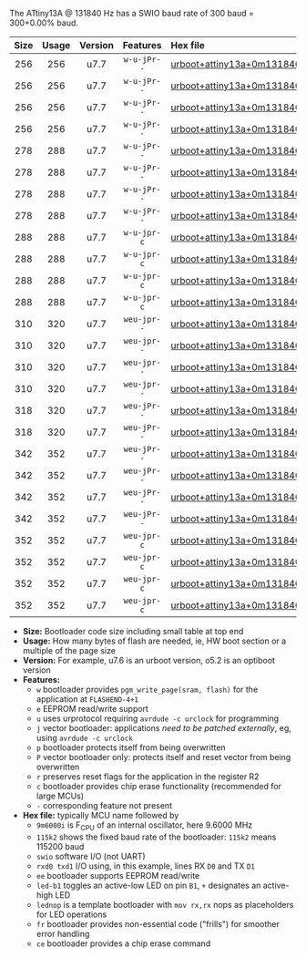 The ATtiny13A @ 131840 Hz has a SWIO baud rate of 300 baud = 300+0.00% baud.

|Size|Usage|Version|Features|Hex file|
|:-:|:-:|:-:|:-:|:--|
|256|256|u7.7|`w-u-jPr--`|[urboot+attiny13a+0m131840i++++0k3_swio_rxb0_txb1_led+b2.hex](https://raw.githubusercontent.com/stefanrueger/urboot.hex/main/mcus/attiny13a/internal_oscillator/fint+0m131840_Hz/br++++0k3_bps/urboot+attiny13a+0m131840i++++0k3_swio_rxb0_txb1_led+b2.hex)|
|256|256|u7.7|`w-u-jPr--`|[urboot+attiny13a+0m131840i++++0k3_swio_rxb0_txb1_lednop.hex](https://raw.githubusercontent.com/stefanrueger/urboot.hex/main/mcus/attiny13a/internal_oscillator/fint+0m131840_Hz/br++++0k3_bps/urboot+attiny13a+0m131840i++++0k3_swio_rxb0_txb1_lednop.hex)|
|256|256|u7.7|`w-u-jPr--`|[urboot+attiny13a+0m131840i++++0k3_swio_rxb1_txb0_led+b2.hex](https://raw.githubusercontent.com/stefanrueger/urboot.hex/main/mcus/attiny13a/internal_oscillator/fint+0m131840_Hz/br++++0k3_bps/urboot+attiny13a+0m131840i++++0k3_swio_rxb1_txb0_led+b2.hex)|
|256|256|u7.7|`w-u-jPr--`|[urboot+attiny13a+0m131840i++++0k3_swio_rxb1_txb0_lednop.hex](https://raw.githubusercontent.com/stefanrueger/urboot.hex/main/mcus/attiny13a/internal_oscillator/fint+0m131840_Hz/br++++0k3_bps/urboot+attiny13a+0m131840i++++0k3_swio_rxb1_txb0_lednop.hex)|
|278|288|u7.7|`w-u-jPr--`|[urboot+attiny13a+0m131840i++++0k3_swio_rxb0_txb1_led+b2_fr.hex](https://raw.githubusercontent.com/stefanrueger/urboot.hex/main/mcus/attiny13a/internal_oscillator/fint+0m131840_Hz/br++++0k3_bps/urboot+attiny13a+0m131840i++++0k3_swio_rxb0_txb1_led+b2_fr.hex)|
|278|288|u7.7|`w-u-jPr--`|[urboot+attiny13a+0m131840i++++0k3_swio_rxb0_txb1_lednop_fr.hex](https://raw.githubusercontent.com/stefanrueger/urboot.hex/main/mcus/attiny13a/internal_oscillator/fint+0m131840_Hz/br++++0k3_bps/urboot+attiny13a+0m131840i++++0k3_swio_rxb0_txb1_lednop_fr.hex)|
|278|288|u7.7|`w-u-jPr--`|[urboot+attiny13a+0m131840i++++0k3_swio_rxb1_txb0_led+b2_fr.hex](https://raw.githubusercontent.com/stefanrueger/urboot.hex/main/mcus/attiny13a/internal_oscillator/fint+0m131840_Hz/br++++0k3_bps/urboot+attiny13a+0m131840i++++0k3_swio_rxb1_txb0_led+b2_fr.hex)|
|278|288|u7.7|`w-u-jPr--`|[urboot+attiny13a+0m131840i++++0k3_swio_rxb1_txb0_lednop_fr.hex](https://raw.githubusercontent.com/stefanrueger/urboot.hex/main/mcus/attiny13a/internal_oscillator/fint+0m131840_Hz/br++++0k3_bps/urboot+attiny13a+0m131840i++++0k3_swio_rxb1_txb0_lednop_fr.hex)|
|288|288|u7.7|`w-u-jpr-c`|[urboot+attiny13a+0m131840i++++0k3_swio_rxb0_txb1_led+b2_fr_ce.hex](https://raw.githubusercontent.com/stefanrueger/urboot.hex/main/mcus/attiny13a/internal_oscillator/fint+0m131840_Hz/br++++0k3_bps/urboot+attiny13a+0m131840i++++0k3_swio_rxb0_txb1_led+b2_fr_ce.hex)|
|288|288|u7.7|`w-u-jpr-c`|[urboot+attiny13a+0m131840i++++0k3_swio_rxb0_txb1_lednop_fr_ce.hex](https://raw.githubusercontent.com/stefanrueger/urboot.hex/main/mcus/attiny13a/internal_oscillator/fint+0m131840_Hz/br++++0k3_bps/urboot+attiny13a+0m131840i++++0k3_swio_rxb0_txb1_lednop_fr_ce.hex)|
|288|288|u7.7|`w-u-jpr-c`|[urboot+attiny13a+0m131840i++++0k3_swio_rxb1_txb0_led+b2_fr_ce.hex](https://raw.githubusercontent.com/stefanrueger/urboot.hex/main/mcus/attiny13a/internal_oscillator/fint+0m131840_Hz/br++++0k3_bps/urboot+attiny13a+0m131840i++++0k3_swio_rxb1_txb0_led+b2_fr_ce.hex)|
|288|288|u7.7|`w-u-jpr-c`|[urboot+attiny13a+0m131840i++++0k3_swio_rxb1_txb0_lednop_fr_ce.hex](https://raw.githubusercontent.com/stefanrueger/urboot.hex/main/mcus/attiny13a/internal_oscillator/fint+0m131840_Hz/br++++0k3_bps/urboot+attiny13a+0m131840i++++0k3_swio_rxb1_txb0_lednop_fr_ce.hex)|
|310|320|u7.7|`weu-jpr--`|[urboot+attiny13a+0m131840i++++0k3_swio_rxb0_txb1_ee_led+b2.hex](https://raw.githubusercontent.com/stefanrueger/urboot.hex/main/mcus/attiny13a/internal_oscillator/fint+0m131840_Hz/br++++0k3_bps/urboot+attiny13a+0m131840i++++0k3_swio_rxb0_txb1_ee_led+b2.hex)|
|310|320|u7.7|`weu-jpr--`|[urboot+attiny13a+0m131840i++++0k3_swio_rxb0_txb1_ee_lednop.hex](https://raw.githubusercontent.com/stefanrueger/urboot.hex/main/mcus/attiny13a/internal_oscillator/fint+0m131840_Hz/br++++0k3_bps/urboot+attiny13a+0m131840i++++0k3_swio_rxb0_txb1_ee_lednop.hex)|
|310|320|u7.7|`weu-jpr--`|[urboot+attiny13a+0m131840i++++0k3_swio_rxb1_txb0_ee_led+b2.hex](https://raw.githubusercontent.com/stefanrueger/urboot.hex/main/mcus/attiny13a/internal_oscillator/fint+0m131840_Hz/br++++0k3_bps/urboot+attiny13a+0m131840i++++0k3_swio_rxb1_txb0_ee_led+b2.hex)|
|310|320|u7.7|`weu-jpr--`|[urboot+attiny13a+0m131840i++++0k3_swio_rxb1_txb0_ee_lednop.hex](https://raw.githubusercontent.com/stefanrueger/urboot.hex/main/mcus/attiny13a/internal_oscillator/fint+0m131840_Hz/br++++0k3_bps/urboot+attiny13a+0m131840i++++0k3_swio_rxb1_txb0_ee_lednop.hex)|
|318|320|u7.7|`weu-jPr--`|[urboot+attiny13a+0m131840i++++0k3_swio_rxb0_txb1_ee.hex](https://raw.githubusercontent.com/stefanrueger/urboot.hex/main/mcus/attiny13a/internal_oscillator/fint+0m131840_Hz/br++++0k3_bps/urboot+attiny13a+0m131840i++++0k3_swio_rxb0_txb1_ee.hex)|
|318|320|u7.7|`weu-jPr--`|[urboot+attiny13a+0m131840i++++0k3_swio_rxb1_txb0_ee.hex](https://raw.githubusercontent.com/stefanrueger/urboot.hex/main/mcus/attiny13a/internal_oscillator/fint+0m131840_Hz/br++++0k3_bps/urboot+attiny13a+0m131840i++++0k3_swio_rxb1_txb0_ee.hex)|
|342|352|u7.7|`weu-jPr--`|[urboot+attiny13a+0m131840i++++0k3_swio_rxb0_txb1_ee_led+b2_fr.hex](https://raw.githubusercontent.com/stefanrueger/urboot.hex/main/mcus/attiny13a/internal_oscillator/fint+0m131840_Hz/br++++0k3_bps/urboot+attiny13a+0m131840i++++0k3_swio_rxb0_txb1_ee_led+b2_fr.hex)|
|342|352|u7.7|`weu-jPr--`|[urboot+attiny13a+0m131840i++++0k3_swio_rxb0_txb1_ee_lednop_fr.hex](https://raw.githubusercontent.com/stefanrueger/urboot.hex/main/mcus/attiny13a/internal_oscillator/fint+0m131840_Hz/br++++0k3_bps/urboot+attiny13a+0m131840i++++0k3_swio_rxb0_txb1_ee_lednop_fr.hex)|
|342|352|u7.7|`weu-jPr--`|[urboot+attiny13a+0m131840i++++0k3_swio_rxb1_txb0_ee_led+b2_fr.hex](https://raw.githubusercontent.com/stefanrueger/urboot.hex/main/mcus/attiny13a/internal_oscillator/fint+0m131840_Hz/br++++0k3_bps/urboot+attiny13a+0m131840i++++0k3_swio_rxb1_txb0_ee_led+b2_fr.hex)|
|342|352|u7.7|`weu-jPr--`|[urboot+attiny13a+0m131840i++++0k3_swio_rxb1_txb0_ee_lednop_fr.hex](https://raw.githubusercontent.com/stefanrueger/urboot.hex/main/mcus/attiny13a/internal_oscillator/fint+0m131840_Hz/br++++0k3_bps/urboot+attiny13a+0m131840i++++0k3_swio_rxb1_txb0_ee_lednop_fr.hex)|
|352|352|u7.7|`weu-jpr-c`|[urboot+attiny13a+0m131840i++++0k3_swio_rxb0_txb1_ee_led+b2_fr_ce.hex](https://raw.githubusercontent.com/stefanrueger/urboot.hex/main/mcus/attiny13a/internal_oscillator/fint+0m131840_Hz/br++++0k3_bps/urboot+attiny13a+0m131840i++++0k3_swio_rxb0_txb1_ee_led+b2_fr_ce.hex)|
|352|352|u7.7|`weu-jpr-c`|[urboot+attiny13a+0m131840i++++0k3_swio_rxb0_txb1_ee_lednop_fr_ce.hex](https://raw.githubusercontent.com/stefanrueger/urboot.hex/main/mcus/attiny13a/internal_oscillator/fint+0m131840_Hz/br++++0k3_bps/urboot+attiny13a+0m131840i++++0k3_swio_rxb0_txb1_ee_lednop_fr_ce.hex)|
|352|352|u7.7|`weu-jpr-c`|[urboot+attiny13a+0m131840i++++0k3_swio_rxb1_txb0_ee_led+b2_fr_ce.hex](https://raw.githubusercontent.com/stefanrueger/urboot.hex/main/mcus/attiny13a/internal_oscillator/fint+0m131840_Hz/br++++0k3_bps/urboot+attiny13a+0m131840i++++0k3_swio_rxb1_txb0_ee_led+b2_fr_ce.hex)|
|352|352|u7.7|`weu-jpr-c`|[urboot+attiny13a+0m131840i++++0k3_swio_rxb1_txb0_ee_lednop_fr_ce.hex](https://raw.githubusercontent.com/stefanrueger/urboot.hex/main/mcus/attiny13a/internal_oscillator/fint+0m131840_Hz/br++++0k3_bps/urboot+attiny13a+0m131840i++++0k3_swio_rxb1_txb0_ee_lednop_fr_ce.hex)|

- **Size:** Bootloader code size including small table at top end
- **Usage:** How many bytes of flash are needed, ie, HW boot section or a multiple of the page size
- **Version:** For example, u7.6 is an urboot version, o5.2 is an optiboot version
- **Features:**
  + `w` bootloader provides `pgm_write_page(sram, flash)` for the application at `FLASHEND-4+1`
  + `e` EEPROM read/write support
  + `u` uses urprotocol requiring `avrdude -c urclock` for programming
  + `j` vector bootloader: applications *need to be patched externally*, eg, using `avrdude -c urclock`
  + `p` bootloader protects itself from being overwritten
  + `P` vector bootloader only: protects itself and reset vector from being overwritten
  + `r` preserves reset flags for the application in the register R2
  + `c` bootloader provides chip erase functionality (recommended for large MCUs)
  + `-` corresponding feature not present
- **Hex file:** typically MCU name followed by
  + `9m6000i` is F<sub>CPU</sub> of an internal oscillator, here 9.6000 MHz
  + `115k2` shows the fixed baud rate of the bootloader: `115k2` means 115200 baud
  + `swio` software I/O (not UART)
  + `rxd0 txd1` I/O using, in this example, lines RX `D0` and TX `D1`
  + `ee` bootloader supports EEPROM read/write
  + `led-b1` toggles an active-low LED on pin `B1`, `+` designates an active-high LED
  + `lednop` is a template bootloader with `mov rx,rx` nops as placeholders for LED operations
  + `fr` bootloader provides non-essential code ("frills") for smoother error handling
  + `ce` bootloader provides a chip erase command
